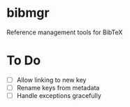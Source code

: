 # bibmgr

Reference management tools for BibTeX

# To Do

- [ ] Allow linking to new key
- [ ] Rename keys from metadata
- [ ] Handle exceptions gracefully
